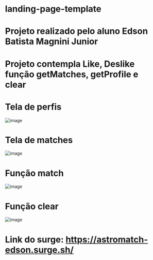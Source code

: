 # landing-page-template
# Projeto realizado pelo aluno Edson Batista Magnini Junior 
# Projeto contempla Like, Deslike função getMatches, getProfile e clear 
# Tela de perfis
![image](./img/profile.PNG)
# Tela de matches
![image](./img/matches.PNG)
# Função match
![image](./img/match.PNG)
# Função clear
![image](./img/clear.PNG)
# Link do surge: https://astromatch-edson.surge.sh/